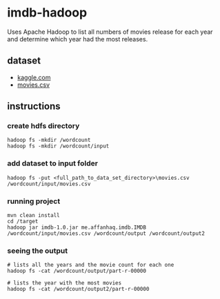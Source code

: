 # imdb-hadoop

Uses Apache Hadoop to list all numbers of movies release for each year and determine which year had the most releases.

## dataset

- [kaggle.com](https://www.kaggle.com/stefanoleone992/imdb-extensive-dataset)
- [movies.csv](/data_set/movies.csv)

## instructions

### create hdfs directory

```text
hadoop fs -mkdir /wordcount
hadoop fs -mkdir /wordcount/input
```

### add dataset to input folder

```text
hadoop fs -put <full_path_to_data_set_directory>\movies.csv /wordcount/input/movies.csv
```

### running project

```text
mvn clean install
cd /target
hadoop jar imdb-1.0.jar me.affanhaq.imdb.IMDB /wordcount/input/movies.csv /wordcount/output /wordcount/output2
```

### seeing the output

```text
# lists all the years and the movie count for each one
hadoop fs -cat /wordcount/output/part-r-00000

# lists the year with the most movies
hadoop fs -cat /wordcount/output2/part-r-00000
```
